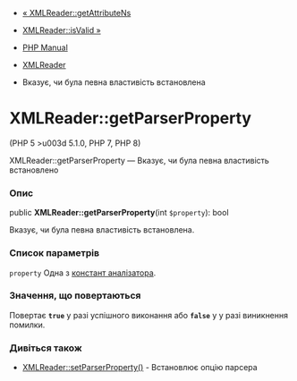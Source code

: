 - [« XMLReader::getAttributeNs](xmlreader.getattributens.md)
- [XMLReader::isValid »](xmlreader.isvalid.md)

- [PHP Manual](index.md)
- [XMLReader](class.xmlreader.md)
- Вказує, чи була певна властивість встановлена

# XMLReader::getParserProperty

(PHP 5 \>u003d 5.1.0, PHP 7, PHP 8)

XMLReader::getParserProperty — Вказує, чи була певна властивість
встановлено

### Опис

public **XMLReader::getParserProperty**(int `$property`): bool

Вказує, чи була певна властивість встановлена.

### Список параметрів

`property`
Одна з [констант
аналізатора](class.xmlreader.md#xmlreader.constants).

### Значення, що повертаються

Повертає **`true`** у разі успішного виконання або **`false`** у
у разі виникнення помилки.

### Дивіться також

- [XMLReader::setParserProperty()](xmlreader.setparserproperty.md) -
Встановлює опцію парсера
